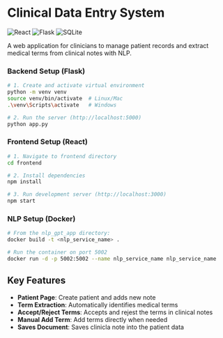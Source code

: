 # Clinical Data Entry System

![React](https://img.shields.io/badge/React-18.2-blue)
![Flask](https://img.shields.io/badge/Flask-2.3-green)
![SQLite](https://img.shields.io/badge/SQLite-3-lightgrey)

A web application for clinicians to manage patient records and extract medical terms from clinical notes with NLP.


### Backend Setup (Flask)

```bash
# 1. Create and activate virtual environment
python -m venv venv
source venv/bin/activate  # Linux/Mac
.\venv\Scripts\activate   # Windows

# 2. Run the server (http://localhost:5000)
python app.py
```

### Frontend Setup (React)

```bash
# 1. Navigate to frontend directory
cd frontend

# 2. Install dependencies
npm install

# 3. Run development server (http://localhost:3000)
npm start
```

### NLP Setup (Docker)

```bash
# From the nlp_gpt_app directory:
docker build -t <nlp_service_name> .

# Run the container on port 5002
docker run -d -p 5002:5002 --name nlp_service_name nlp_service_name
```

## Key Features

- **Patient Page**: Create patient and adds new note
- **Term Extraction**: Automatically identifies medical terms
- **Accept/Reject Terms**: Accepts and rejest the terms in clinical notes
- **Manual Add Term**: Add terms directly when needed
- **Saves Document**: Saves clinicla note into the patient data

